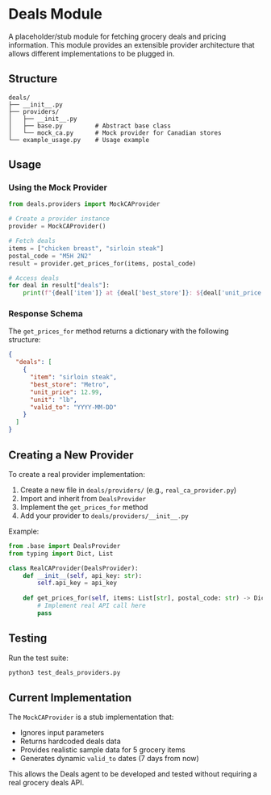 # Deals Module

A placeholder/stub module for fetching grocery deals and pricing information. This module provides an extensible provider architecture that allows different implementations to be plugged in.

## Structure

```
deals/
├── __init__.py
├── providers/
│   ├── __init__.py
│   ├── base.py         # Abstract base class
│   └── mock_ca.py      # Mock provider for Canadian stores
└── example_usage.py    # Usage example
```

## Usage

### Using the Mock Provider

```python
from deals.providers import MockCAProvider

# Create a provider instance
provider = MockCAProvider()

# Fetch deals
items = ["chicken breast", "sirloin steak"]
postal_code = "M5H 2N2"
result = provider.get_prices_for(items, postal_code)

# Access deals
for deal in result["deals"]:
    print(f"{deal['item']} at {deal['best_store']}: ${deal['unit_price']}/{deal['unit']}")
```

### Response Schema

The `get_prices_for` method returns a dictionary with the following structure:

```json
{
  "deals": [
    {
      "item": "sirloin steak",
      "best_store": "Metro",
      "unit_price": 12.99,
      "unit": "lb",
      "valid_to": "YYYY-MM-DD"
    }
  ]
}
```

## Creating a New Provider

To create a real provider implementation:

1. Create a new file in `deals/providers/` (e.g., `real_ca_provider.py`)
2. Import and inherit from `DealsProvider`
3. Implement the `get_prices_for` method
4. Add your provider to `deals/providers/__init__.py`

Example:

```python
from .base import DealsProvider
from typing import Dict, List

class RealCAProvider(DealsProvider):
    def __init__(self, api_key: str):
        self.api_key = api_key
    
    def get_prices_for(self, items: List[str], postal_code: str) -> Dict:
        # Implement real API call here
        pass
```

## Testing

Run the test suite:

```bash
python3 test_deals_providers.py
```

## Current Implementation

The `MockCAProvider` is a stub implementation that:
- Ignores input parameters
- Returns hardcoded deals data
- Provides realistic sample data for 5 grocery items
- Generates dynamic `valid_to` dates (7 days from now)

This allows the Deals agent to be developed and tested without requiring a real grocery deals API.

